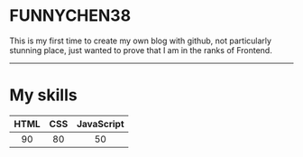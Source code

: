 # FUNNYCHEN38

This is my first time to create my own blog with github, not particularly stunning place, just wanted to prove that I am in the ranks of Frontend.

---

# My skills

|    HTML    |    CSS    | JavaScript |
|   :----:   |   :---:   |:----------:|
|     90     |    80     |     50     |

